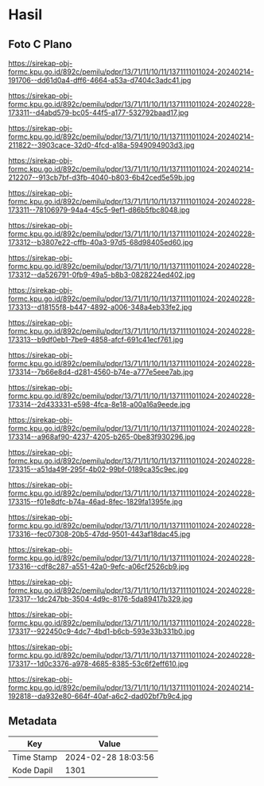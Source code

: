 # Hasil

## Foto C Plano

https://sirekap-obj-formc.kpu.go.id/892c/pemilu/pdpr/13/71/11/10/11/1371111011024-20240214-191706--dd61d0a4-dff6-4664-a53a-d7404c3adc41.jpg

https://sirekap-obj-formc.kpu.go.id/892c/pemilu/pdpr/13/71/11/10/11/1371111011024-20240228-173311--d4abd579-bc05-44f5-a177-532792baad17.jpg

https://sirekap-obj-formc.kpu.go.id/892c/pemilu/pdpr/13/71/11/10/11/1371111011024-20240214-211822--3903cace-32d0-4fcd-a18a-5949094903d3.jpg

https://sirekap-obj-formc.kpu.go.id/892c/pemilu/pdpr/13/71/11/10/11/1371111011024-20240214-212207--913cb7bf-d3fb-4040-b803-6b42ced5e59b.jpg

https://sirekap-obj-formc.kpu.go.id/892c/pemilu/pdpr/13/71/11/10/11/1371111011024-20240228-173311--78106979-94a4-45c5-9ef1-d86b5fbc8048.jpg

https://sirekap-obj-formc.kpu.go.id/892c/pemilu/pdpr/13/71/11/10/11/1371111011024-20240228-173312--b3807e22-cffb-40a3-97d5-68d98405ed60.jpg

https://sirekap-obj-formc.kpu.go.id/892c/pemilu/pdpr/13/71/11/10/11/1371111011024-20240228-173312--da526791-0fb9-49a5-b8b3-0828224ed402.jpg

https://sirekap-obj-formc.kpu.go.id/892c/pemilu/pdpr/13/71/11/10/11/1371111011024-20240228-173313--d18155f8-b447-4892-a006-348a4eb33fe2.jpg

https://sirekap-obj-formc.kpu.go.id/892c/pemilu/pdpr/13/71/11/10/11/1371111011024-20240228-173313--b9df0eb1-7be9-4858-afcf-691c41ecf761.jpg

https://sirekap-obj-formc.kpu.go.id/892c/pemilu/pdpr/13/71/11/10/11/1371111011024-20240228-173314--7b66e8d4-d281-4560-b74e-a777e5eee7ab.jpg

https://sirekap-obj-formc.kpu.go.id/892c/pemilu/pdpr/13/71/11/10/11/1371111011024-20240228-173314--2d433331-e598-4fca-8e18-a00a16a9eede.jpg

https://sirekap-obj-formc.kpu.go.id/892c/pemilu/pdpr/13/71/11/10/11/1371111011024-20240228-173314--a968af90-4237-4205-b265-0be83f930296.jpg

https://sirekap-obj-formc.kpu.go.id/892c/pemilu/pdpr/13/71/11/10/11/1371111011024-20240228-173315--a51da49f-295f-4b02-99bf-0189ca35c9ec.jpg

https://sirekap-obj-formc.kpu.go.id/892c/pemilu/pdpr/13/71/11/10/11/1371111011024-20240228-173315--f01e8dfc-b74a-46ad-8fec-1829fa1395fe.jpg

https://sirekap-obj-formc.kpu.go.id/892c/pemilu/pdpr/13/71/11/10/11/1371111011024-20240228-173316--fec07308-20b5-47dd-9501-443af18dac45.jpg

https://sirekap-obj-formc.kpu.go.id/892c/pemilu/pdpr/13/71/11/10/11/1371111011024-20240228-173316--cdf8c287-a551-42a0-9efc-a06cf2526cb9.jpg

https://sirekap-obj-formc.kpu.go.id/892c/pemilu/pdpr/13/71/11/10/11/1371111011024-20240228-173317--1dc247bb-3504-4d9c-8176-5da89417b329.jpg

https://sirekap-obj-formc.kpu.go.id/892c/pemilu/pdpr/13/71/11/10/11/1371111011024-20240228-173317--922450c9-4dc7-4bd1-b6cb-593e33b331b0.jpg

https://sirekap-obj-formc.kpu.go.id/892c/pemilu/pdpr/13/71/11/10/11/1371111011024-20240228-173317--1d0c3376-a978-4685-8385-53c6f2eff610.jpg

https://sirekap-obj-formc.kpu.go.id/892c/pemilu/pdpr/13/71/11/10/11/1371111011024-20240214-192818--da932e80-664f-40af-a6c2-dad02bf7b9c4.jpg


## Metadata

| Key        | Value               |
| ---------- | ------------------- |
| Time Stamp | 2024-02-28 18:03:56 |
| Kode Dapil | 1301                |



